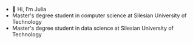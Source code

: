 - 👋 Hi, I’m Julia
- Master's degree student in computer science at Silesian University of Technology
- Master's degree student in data science at Silesian University of Technology




